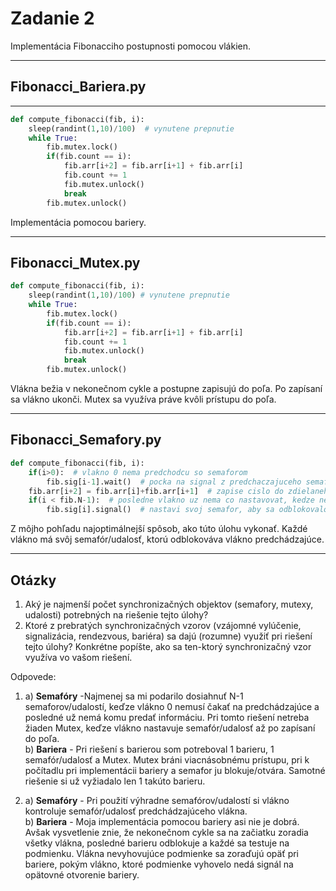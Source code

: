 # Zadanie 2

Implementácia Fibonacciho postupnosti pomocou vlákien.

---
## Fibonacci_Bariera.py
---
```Python
def compute_fibonacci(fib, i):
    sleep(randint(1,10)/100)  # vynutene prepnutie
    while True:
        fib.mutex.lock()
        if(fib.count == i):
            fib.arr[i+2] = fib.arr[i+1] + fib.arr[i]
            fib.count += 1
            fib.mutex.unlock()
            break
        fib.mutex.unlock()
```
Implementácia pomocou bariery.

---
## Fibonacci_Mutex.py

```Python
def compute_fibonacci(fib, i):
    sleep(randint(1,10)/100) # vynutene prepnutie
    while True:
        fib.mutex.lock()
        if(fib.count == i):
            fib.arr[i+2] = fib.arr[i+1] + fib.arr[i]
            fib.count += 1
            fib.mutex.unlock()
            break
        fib.mutex.unlock()
```
Vlákna bežia v nekonečnom cykle a postupne zapisujú do poľa. Po zapísaní sa vlákno ukonči. Mutex sa využíva práve kvôli prístupu do poľa.

---
## Fibonacci_Semafory.py

```python
def compute_fibonacci(fib, i):  
    if(i>0):  # vlakno 0 nema predchodcu so semaforom
        fib.sig[i-1].wait()  # pocka na signal z predchaczajuceho semaforu
    fib.arr[i+2] = fib.arr[i]+fib.arr[i+1]  # zapise cislo do zdielaneho pola
    if(i < fib.N-1):  # posledne vlakno uz nema co nastavovat, kedze nema semafor
        fib.sig[i].signal()  # nastavi svoj semafor, aby sa odblokovalo nasledujuce vlakno
```
Z môjho pohľadu najoptimálnejší spôsob, ako túto úlohu vykonať. Každé vlákno má svôj semafór/udalosť, ktorú odblokováva vlákno predchádzajúce.

---
## Otázky

1) Aký je najmenší počet synchronizačných objektov (semafory, mutexy, udalosti) potrebných na riešenie tejto úlohy?
2) Ktoré z prebratých synchronizačných vzorov (vzájomné vylúčenie, signalizácia, rendezvous, bariéra) sa dajú (rozumne) využiť pri riešení tejto úlohy? Konkrétne popíšte, ako sa ten-ktorý synchronizačný vzor využíva vo vašom riešení.

Odpovede:  
1)  a) **Semafóry** -Najmenej sa mi podarilo dosiahnuť N-1 semaforov/udalostí, keďze vlákno 0 nemusí čakať na predchádzajúce a posledné už nemá komu predať informáciu. Pri tomto riešení netreba žiaden Mutex, keďze vlákno nastavuje semafór/udalosť až po zapísaní do poľa.  
b) **Bariera** - Pri riešení s barierou som potreboval 1 barieru, 1 semafór/udalosť a Mutex. Mutex bráni viacnásobnému prístupu, pri k počítadlu pri implementácii bariery a semafor ju blokuje/otvára. Samotné riešenie si už vyžiadalo len 1 takúto barieru.

2)  a) **Semafóry** - Pri použití výhradne semafórov/udalostí si vlákno kontroluje semafór/udalosť predchádzajúceho vlákna.  
 b) **Bariera** - Moja implementácia pomocou bariery asi nie je dobrá. Avšak vysvetlenie znie, že nekonečnom cykle sa na začiatku zoradia všetky vlákna, posledné barieru odblokuje a každé sa testuje na podmienku. Vlákna nevyhovujúce podmienke sa zoraďujú opäť pri bariere, pokým vlákno, ktoré podmienke vyhovelo nedá signál na opätovné otvorenie bariery.
